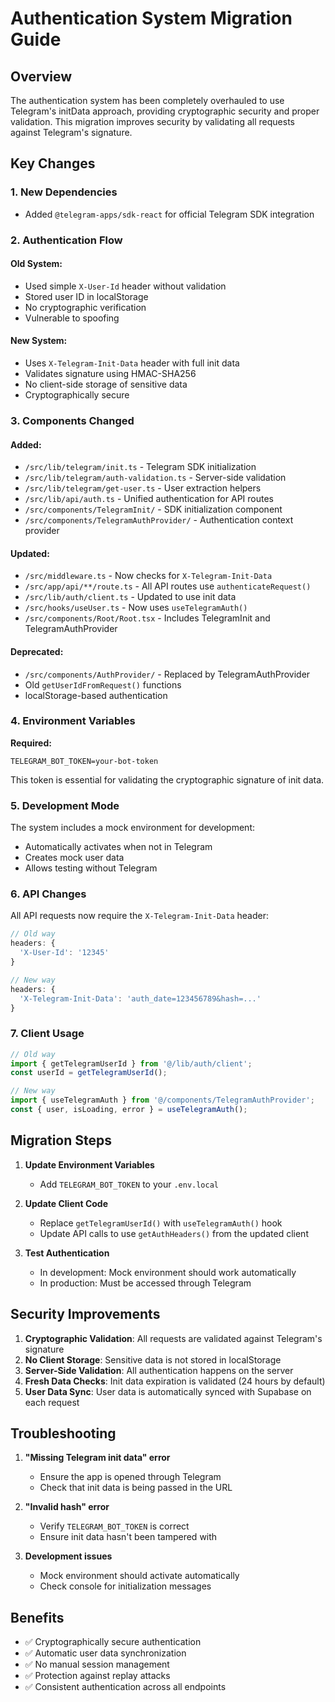 # Authentication System Migration Guide

## Overview

The authentication system has been completely overhauled to use Telegram's initData approach, providing cryptographic security and proper validation. This migration improves security by validating all requests against Telegram's signature.

## Key Changes

### 1. New Dependencies
- Added `@telegram-apps/sdk-react` for official Telegram SDK integration

### 2. Authentication Flow

#### Old System:
- Used simple `X-User-Id` header without validation
- Stored user ID in localStorage
- No cryptographic verification
- Vulnerable to spoofing

#### New System:
- Uses `X-Telegram-Init-Data` header with full init data
- Validates signature using HMAC-SHA256
- No client-side storage of sensitive data
- Cryptographically secure

### 3. Components Changed

#### Added:
- `/src/lib/telegram/init.ts` - Telegram SDK initialization
- `/src/lib/telegram/auth-validation.ts` - Server-side validation
- `/src/lib/telegram/get-user.ts` - User extraction helpers
- `/src/lib/api/auth.ts` - Unified authentication for API routes
- `/src/components/TelegramInit/` - SDK initialization component
- `/src/components/TelegramAuthProvider/` - Authentication context provider

#### Updated:
- `/src/middleware.ts` - Now checks for `X-Telegram-Init-Data`
- `/src/app/api/**/route.ts` - All API routes use `authenticateRequest()`
- `/src/lib/auth/client.ts` - Updated to use init data
- `/src/hooks/useUser.ts` - Now uses `useTelegramAuth()`
- `/src/components/Root/Root.tsx` - Includes TelegramInit and TelegramAuthProvider

#### Deprecated:
- `/src/components/AuthProvider/` - Replaced by TelegramAuthProvider
- Old `getUserIdFromRequest()` functions
- localStorage-based authentication

### 4. Environment Variables

**Required:**
```
TELEGRAM_BOT_TOKEN=your-bot-token
```

This token is essential for validating the cryptographic signature of init data.

### 5. Development Mode

The system includes a mock environment for development:
- Automatically activates when not in Telegram
- Creates mock user data
- Allows testing without Telegram

### 6. API Changes

All API requests now require the `X-Telegram-Init-Data` header:

```javascript
// Old way
headers: {
  'X-User-Id': '12345'
}

// New way
headers: {
  'X-Telegram-Init-Data': 'auth_date=123456789&hash=...'
}
```

### 7. Client Usage

```javascript
// Old way
import { getTelegramUserId } from '@/lib/auth/client';
const userId = getTelegramUserId();

// New way
import { useTelegramAuth } from '@/components/TelegramAuthProvider';
const { user, isLoading, error } = useTelegramAuth();
```

## Migration Steps

1. **Update Environment Variables**
   - Add `TELEGRAM_BOT_TOKEN` to your `.env.local`

2. **Update Client Code**
   - Replace `getTelegramUserId()` with `useTelegramAuth()` hook
   - Update API calls to use `getAuthHeaders()` from the updated client

3. **Test Authentication**
   - In development: Mock environment should work automatically
   - In production: Must be accessed through Telegram

## Security Improvements

1. **Cryptographic Validation**: All requests are validated against Telegram's signature
2. **No Client Storage**: Sensitive data is not stored in localStorage
3. **Server-Side Validation**: All authentication happens on the server
4. **Fresh Data Checks**: Init data expiration is validated (24 hours by default)
5. **User Data Sync**: User data is automatically synced with Supabase on each request

## Troubleshooting

1. **"Missing Telegram init data" error**
   - Ensure the app is opened through Telegram
   - Check that init data is being passed in the URL

2. **"Invalid hash" error**
   - Verify `TELEGRAM_BOT_TOKEN` is correct
   - Ensure init data hasn't been tampered with

3. **Development issues**
   - Mock environment should activate automatically
   - Check console for initialization messages

## Benefits

- ✅ Cryptographically secure authentication
- ✅ Automatic user data synchronization
- ✅ No manual session management
- ✅ Protection against replay attacks
- ✅ Consistent authentication across all endpoints